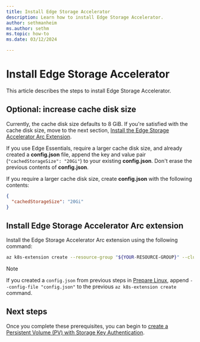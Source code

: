 ```yaml
---
title: Install Edge Storage Accelerator
description: Learn how to install Edge Storage Accelerator.
author: sethmanheim
ms.author: sethm
ms.topic: how-to
ms.date: 03/12/2024

---
```


# Install Edge Storage Accelerator

This article describes the steps to install Edge Storage Accelerator.

## Optional: increase cache disk size

Currently, the cache disk size defaults to 8 GiB. If you're satisfied with the cache disk size, move to the next section, [Install the Edge Storage Accelerator Arc Extension](#install-edge-storage-accelerator-arc-extension).  

If you use Edge Essentials, require a larger cache disk size, and already created a **config.json** file, append the key and value pair (`"cachedStorageSize": "20Gi"`) to your existing **config.json**. Don't erase the previous contents of **config.json**.

If you require a larger cache disk size, create **config.json** with the following contents:

```json
{
  "cachedStorageSize": "20Gi"
}
```

## Install Edge Storage Accelerator Arc extension

Install the Edge Storage Accelerator Arc extension using the following command:

```bash
az k8s-extension create --resource-group "${YOUR-RESOURCE-GROUP}" --cluster-name "${YOUR-CLUSTER-NAME}" --cluster-type connectedClusters --name hydraext --extension-type microsoft.edgestorageaccelerator
```

> [!NOTE]
> If you created a `config.json` from previous steps in [Prepare Linux](prepare-linux.md), append `--config-file "config.json"` to the previous `az k8s-extension create` command.

## Next steps

Once you complete these prerequisites, you can begin to [create a Persistent Volume (PV) with Storage Key Authentication](create-pv.md).

